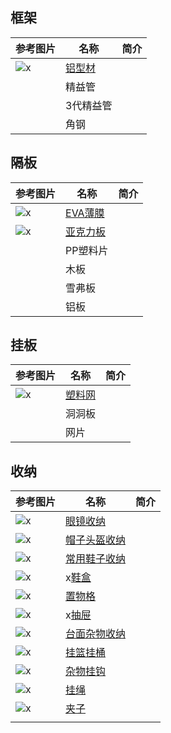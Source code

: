 ## 框架

| 参考图片 | 名称 | 简介 |
| - | - | - |
| ![x]() | [铝型材](https://gitee.com/kukela/diy-furniture/tree/master/doc/DesignGuide/铝型材.md) | |
| | 精益管 | |
| | 3代精益管 | |
| | 角钢 | |

## 隔板

| 参考图片 | 名称 | 简介 |
| - | - | - |
| ![x]() | [EVA薄膜](https://gitee.com/kukela/diy-furniture/tree/master/doc/DesignGuide/EVA薄膜.md) | |
| ![x]() | [亚克力板](https://gitee.com/kukela/diy-furniture/tree/master/doc/DesignGuide/亚克力板.md) | |
| | PP塑料片 | |
| | 木板 | |
| | 雪弗板 | |
| | 铝板 | |

## 挂板

| 参考图片 | 名称 | 简介 |
| - | - | - |
| ![x]() | [塑料网](https://gitee.com/kukela/diy-furniture/tree/master/doc/DesignGuide/塑料网.md) | |
| | 洞洞板 | |
| | 网片 | |

## 收纳

| 参考图片 | 名称 | 简介 |
| - | - | - |
| ![x]() | [眼镜收纳](https://gitee.com/kukela/diy-furniture/tree/master/doc/DesignGuide/眼镜收纳.md) | |
| ![x]() | [帽子头盔收纳](https://gitee.com/kukela/diy-furniture/tree/master/doc/DesignGuide/帽子头盔收纳.md) | |
| ![x]() | [常用鞋子收纳](https://gitee.com/kukela/diy-furniture/tree/master/doc/DesignGuide/常用鞋子收纳.md) | |
| ![x]() | x[鞋盒](https://gitee.com/kukela/diy-furniture/tree/master/doc/DesignGuide/鞋盒.md) | |
| ![x]() | [置物格](https://gitee.com/kukela/diy-furniture/tree/master/doc/DesignGuide/置物格.md) | |
| ![x]() | x[抽屉](https://gitee.com/kukela/diy-furniture/tree/master/doc/DesignGuide/抽屉.md) | |
| ![x]() | [台面杂物收纳](https://gitee.com/kukela/diy-furniture/tree/master/doc/DesignGuide/台面杂物收纳.md) | |
| ![x]() | [挂篮挂桶](https://gitee.com/kukela/diy-furniture/tree/master/doc/DesignGuide/挂篮挂桶.md) | |
| ![x]() | [杂物挂钩](https://gitee.com/kukela/diy-furniture/tree/master/doc/DesignGuide/杂物挂钩.md) | |
| ![x]() | [挂绳](https://gitee.com/kukela/diy-furniture/tree/master/doc/DesignGuide/挂绳.md) | |
| ![x]() | [夹子](https://gitee.com/kukela/diy-furniture/tree/master/doc/DesignGuide/夹子.md) | |
| | | |
